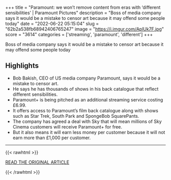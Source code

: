 +++
title = "Paramount: we won’t remove content from eras with ‘different sensibilities’ | Paramount Pictures"
description = "Boss of media company says it would be a mistake to censor art because it may offend some people today"
date = "2022-06-22 05:15:04"
slug = "62b2a538fb68942406765247"
image = "https://i.imgur.com/AplUk7F.jpg"
score = "3614"
categories = ['streaming', 'paramount', 'different']
+++

Boss of media company says it would be a mistake to censor art because it may offend some people today

## Highlights

- Bob Bakish, CEO of US media company Paramount, says it would be a mistake to censor art.
- He says he has thousands of shows in his back catalogue that reflect different sensibilities.
- Paramount+ is being pitched as an additional streaming service costing £6.99.
- It offers access to Paramount’s film back catalogue along with shows such as Star Trek, South Park and SpongeBob SquarePants.
- The company has agreed a deal with Sky that will mean millions of Sky Cinema customers will receive Paramount+ for free.
- But it also means it will earn less money per customer because it will not earn more than £1,000 per customer.

---

{{< rawhtml >}}
  <p class="article-category">
    <a target="_blank" href="https://www.theguardian.com/film/2022/jun/20/paramount-not-remove-content-eras-different-tastes-sensibilities">READ THE ORIGINAL ARTICLE</a>
  </p>
{{< /rawhtml >}}
